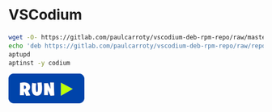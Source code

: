 # VSCodium
```bash
wget -O- https://gitlab.com/paulcarroty/vscodium-deb-rpm-repo/raw/master/pub.gpg | gpg --dearmor | sudo tee /etc/apt/trusted.gpg.d/vscodium.gpg
echo 'deb https://gitlab.com/paulcarroty/vscodium-deb-rpm-repo/raw/repos/debs/ vscodium main' | sudo tee /etc/apt/sources.list.d/vscodium.list 
aptupd
aptinst -y codium
```
[![bashrun](../images/bashrun.png)](br:vscodium)